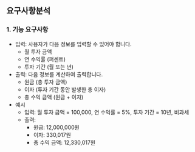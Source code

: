 
## 요구사항분석
### 1. 기능 요구사항
- 입력: 사용자가 다음 정보를 입력할 수 있어야 합니다.
  - 월 투자 금액
  - 연 수익률 (퍼센트)
  - 투자 기간 (월 또는 년)
- 출력: 다음 정보를 계산하여 출력합니다.
  - 원금 (총 투자 금액)
  - 이자 (투자 기간 동안 발생한 총 이자)
  - 총 수익 금액 (원금 + 이자)
- 예시
  - 입력: 월 투자 금액 = 100,000, 연 수익률 = 5%, 투자 기간 = 10년, 비과세
  - 출력:
    - 원금: 12,000,000원
    - 이자: 330,017원
    - 총 수익 금액: 12,330,017원

